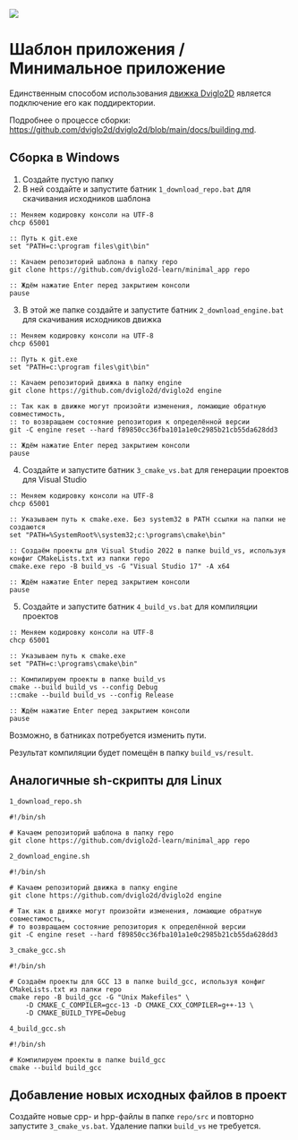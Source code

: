 [![](https://github.com/dviglo2d-learn/minimal_app/actions/workflows/main.yml/badge.svg)](https://github.com/dviglo2d-learn/minimal_app/actions)

# Шаблон приложения / Минимальное приложение

Единственным способом использования [движка Dviglo2D](https://github.com/dviglo2d/dviglo2d) является подключение его как поддиректории.

Подробнее о процессе сборки: <https://github.com/dviglo2d/dviglo2d/blob/main/docs/building.md>.

## Сборка в Windows

1. Создайте пустую папку
2. В ней создайте и запустите батник `1_download_repo.bat` для скачивания исходников шаблона

```
:: Меняем кодировку консоли на UTF-8
chcp 65001

:: Путь к git.exe
set "PATH=c:\program files\git\bin"

:: Качаем репозиторий шаблона в папку repo
git clone https://github.com/dviglo2d-learn/minimal_app repo

:: Ждём нажатие Enter перед закрытием консоли
pause
```

3. В этой же папке создайте и запустите батник `2_download_engine.bat` для скачивания исходников движка

```
:: Меняем кодировку консоли на UTF-8
chcp 65001

:: Путь к git.exe
set "PATH=c:\program files\git\bin"

:: Качаем репозиторий движка в папку engine
git clone https://github.com/dviglo2d/dviglo2d engine

:: Так как в движке могут произойти изменения, ломающие обратную совместимость,
:: то возвращаем состояние репозитория к определённой версии
git -C engine reset --hard f89850cc36fba101a1e0c2985b21cb55da628dd3

:: Ждём нажатие Enter перед закрытием консоли
pause
```

4. Создайте и запустите батник `3_cmake_vs.bat` для генерации проектов для Visual Studio

```
:: Меняем кодировку консоли на UTF-8
chcp 65001

:: Указываем путь к cmake.exe. Без system32 в PATH ссылки на папки не создаются 
set "PATH=%SystemRoot%\system32;c:\programs\cmake\bin"

:: Создаём проекты для Visual Studio 2022 в папке build_vs, используя конфиг CMakeLists.txt из папки repo
cmake.exe repo -B build_vs -G "Visual Studio 17" -A x64

:: Ждём нажатие Enter перед закрытием консоли
pause
```

5. Создайте и запустите батник `4_build_vs.bat` для компиляции проектов

```
:: Меняем кодировку консоли на UTF-8
chcp 65001

:: Указываем путь к cmake.exe
set "PATH=c:\programs\cmake\bin"

:: Компилируем проекты в папке build_vs
cmake --build build_vs --config Debug
::cmake --build build_vs --config Release

:: Ждём нажатие Enter перед закрытием консоли
pause
```

Возможно, в батниках потребуется изменить пути.

Результат компиляции будет помещён в папку `build_vs/result`.

## Аналогичные sh-скрипты для Linux

`1_download_repo.sh`

```
#!/bin/sh

# Качаем репозиторий шаблона в папку repo
git clone https://github.com/dviglo2d-learn/minimal_app repo
```

`2_download_engine.sh`

```
#!/bin/sh

# Качаем репозиторий движка в папку engine
git clone https://github.com/dviglo2d/dviglo2d engine

# Так как в движке могут произойти изменения, ломающие обратную совместимость,
# то возвращаем состояние репозитория к определённой версии
git -C engine reset --hard f89850cc36fba101a1e0c2985b21cb55da628dd3
```

`3_cmake_gcc.sh`

```
#!/bin/sh

# Создаём проекты для GCC 13 в папке build_gcc, используя конфиг CMakeLists.txt из папки repo
cmake repo -B build_gcc -G "Unix Makefiles" \
    -D CMAKE_C_COMPILER=gcc-13 -D CMAKE_CXX_COMPILER=g++-13 \
    -D CMAKE_BUILD_TYPE=Debug
```

`4_build_gcc.sh`

```
#!/bin/sh

# Компилируем проекты в папке build_gcc
cmake --build build_gcc
```

## Добавление новых исходных файлов в проект

Создайте новые cpp- и hpp-файлы в папке `repo/src` и повторно запустите `3_cmake_vs.bat`. Удаление папки `build_vs` не требуется.
